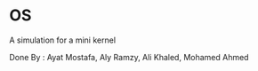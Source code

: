 # OS
A simulation for a mini kernel

Done By : 
Ayat Mostafa, 
Aly Ramzy, 
Ali Khaled, 
Mohamed Ahmed
